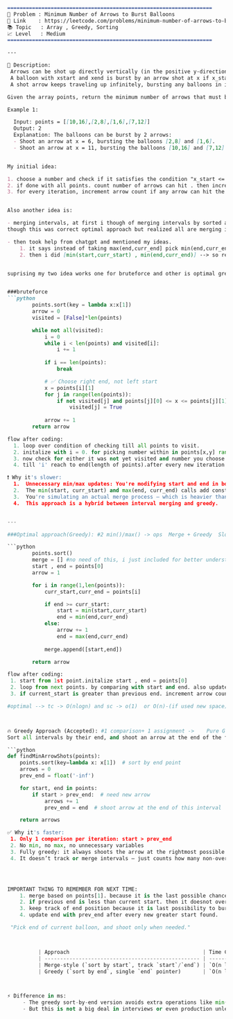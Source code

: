 
```md
==================================================================
🧩 Problem : Minimum Number of Arrows to Burst Balloons
🔗 Link    : https://leetcode.com/problems/minimum-number-of-arrows-to-burst-balloons/
📚 Topic   : Array , Greedy, Sorting
📈 Level   : Medium
==================================================================

---

📄 Description:
 Arrows can be shot up directly vertically (in the positive y-direction) from different points along the x-axis.
 A balloon with xstart and xend is burst by an arrow shot at x if x_start <= x <= x_end. There is no limit to the number of arrows that can be shot.
 A shot arrow keeps traveling up infinitely, bursting any balloons in its path.

Given the array points, return the minimum number of arrows that must be shot to burst all balloons.

Example 1:

  Input: points = [[10,16],[2,8],[1,6],[7,12]]
  Output: 2
  Explanation: The balloons can be burst by 2 arrows:
  - Shoot an arrow at x = 6, bursting the balloons [2,8] and [1,6].
  - Shoot an arrow at x = 11, bursting the balloons [10,16] and [7,12].


My initial idea: 

1. choose a number and check if it satisfies the condition "x_start <= x <= x_end" for each point.
2. if done with all points. count number of arrows can hit . then increment number and again check.
3. for every iteration, increment arrow count if any arrow can hit the ballon.


Also another idea is:

- merging intervals, at first i though of merging intervals by sorted and where previous end <= curr_start. and take [min(start,curr_start) , max(end,curr_end)]
though this was correct optimal approach but realized all are merging into one single interval. so this dont work.

- then took help from chatgpt and mentioned my ideas.
    1. it says instead of taking max(end,curr_end] pick min(end,curr_end) to tighten intervals.
    2. then i did [min(start,curr_start) , min(end,curr_end)] --> so reached intervals that dont merge and tighten overlapping.


suprising my two idea works one for bruteforce and other is optimal greedy.


###bruteforce 
```python
        points.sort(key = lambda x:x[1])
        arrow = 0
        visited = [False]*len(points)

        while not all(visited):
            i = 0
            while i < len(points) and visited[i]:
                i += 1
            
            if i == len(points):
                break

            # ✅ Choose right end, not left start
            x = points[i][1]
            for j in range(len(points)):
                if not visited[j] and points[j][0] <= x <= points[j][1]:
                    visited[j] = True
                    
            arrow += 1
        return arrow

flow after coding:
  1. loop over condition of checking till all points to visit.
  2. initalize with i = 0. for picking number within in points[x,y] range.
  3. now check for either it was not yet visited and number you choose is within range. mark it as visited.
  4. till 'i' reach to end(length of points).after every new iteration increment arrow count.

❗ Why it's slower:
  1.  Unnecessary min/max updates: You're modifying start and end in both if and else. These are not needed to count arrows — just extra          comparisons.
  2.  The min(start, curr_start) and max(end, curr_end) calls add constant-time overhead in every iteration.
  3.  You're simulating an actual merge process — which is heavier than needed for just counting arrows.
  4.  This approach is a hybrid between interval merging and greedy.


---

###Optimal approach(Greedy): #2 min()/max() -> ops	Merge + Greedy	Slower

```python
        points.sort()
        merge = [] #no need of this, i just included for better understandind in future
        start , end = points[0]
        arrow = 1

        for i in range(1,len(points)):
            curr_start,curr_end = points[i]

            if end >= curr_start:
                start = min(start,curr_start)
                end = min(end,curr_end)
            else:
                arrow += 1
                end = max(end,curr_end)
            
            merge.append([start,end])

        return arrow

flow after coding:
 1. start from 1st point.initalize start , end = points[0]
 2. loop from next points. by comparing with start and end. also update for everytime
 3. if current_start is greater than previous end. increment arrow count. and replace minimum of current end and previous end in place of       previous end.

#optimal --> tc -> O(nlogn) and sc -> o(1)  or O(n)-(if used new space)



🔥 Greedy Approach (Accepted): #1 comparison+ 1 assignment ->	Pure Greedy	-> ⚡ Faster
Sort all intervals by their end, and shoot an arrow at the end of the first balloon. Then skip all balloons that overlap with that shot.

```python
def findMinArrowShots(points):
    points.sort(key=lambda x: x[1])  # sort by end point
    arrows = 0
    prev_end = float('-inf')

    for start, end in points:
        if start > prev_end:  # need new arrow
            arrows += 1
            prev_end = end  # shoot arrow at the end of this interval

    return arrows

✅ Why it's faster:
 1. Only 1 comparison per iteration: start > prev_end
 2. No min, no max, no unnecessary variables
 3. Fully greedy: it always shoots the arrow at the rightmost possible point (end), and only if needed.
 4. It doesn’t track or merge intervals — just counts how many non-overlapping clusters exist.




IMPORTANT THING TO REMEMBER FOR NEXT TIME:
    1. merge based on points[1]. because it is the last possible chance for arrow to burst ballon.
    2. if previous end is less than current start. then it doesnot overlap which mean we need new arrow to burst. so increment arrow count.
    3. keep track of end position because it is last possibility to burst. intialize with float('-inf').
    4. update end with prev_end after every new greater start found.

 "Pick end of current balloon, and shoot only when needed."



          | Approach                                           | Time Complexity | Space  | Correctness |
          | -------------------------------------------------- | --------------- | ------ | ----------- |
          | Merge-style (`sort by start`, track `start`/`end`) | `O(n log n)`    | `O(1)` | ✅ Correct   |
          | Greedy (`sort by end`, single `end` pointer)       | `O(n log n)`    | `O(1)` | ✅ Correct   |



⚡ Difference in ms:
     - The greedy sort-by-end version avoids extra operations like min() and max() and is tighter in control flow, so it runs faster by a           few milliseconds.
     - But this is not a big deal in interviews or even production unless you're optimizing for millions of intervals.



